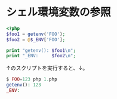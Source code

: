 ﻿# シェル環境変数の参照


```php
<?php
$foo1 = getenv('FOO');
$foo2 = @$_ENV['FOO'];

print "getenv(): $foo1\n";
print "_ENV:     $foo2\n";
```

↑のスクリプトを実行すると、↓。

```php
$ FOO=123 php 1.php
getenv(): 123
_ENV:
```
